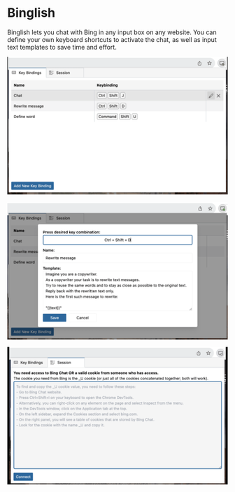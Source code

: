 # Binglish

Binglish lets you chat with Bing in any input box on any website. 
You can define your own keyboard shortcuts to activate the chat, as well as input text templates to save time and effort.

![screenshot-1](doc/screenshot-1.png)

![screenshot-2](doc/screenshot-2.png)

![screenshot-3](doc/screenshot-3.png)
